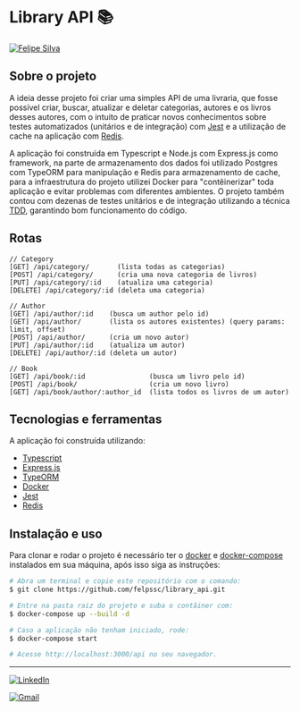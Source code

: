 # Library API 📚️

[![Felipe Silva](https://camo.githubusercontent.com/80631930a5c39268997fd1d2de66923da9dec2ff9aefedfc31851aaffe50798a/68747470733a2f2f696d672e736869656c64732e696f2f62616467652f4d61646525323062792d46656c69706525323053696c76612d3645343043393f7374796c653d666c61742d737175617265)](https://camo.githubusercontent.com/80631930a5c39268997fd1d2de66923da9dec2ff9aefedfc31851aaffe50798a/68747470733a2f2f696d672e736869656c64732e696f2f62616467652f4d61646525323062792d46656c69706525323053696c76612d3645343043393f7374796c653d666c61742d737175617265)

## Sobre o projeto

A ideia desse projeto foi criar uma simples API de uma livraria, que fosse possível criar, buscar, atualizar e deletar categorias, autores e os livros desses autores, com o intuito de praticar novos conhecimentos sobre testes automatizados (unitários e de integração) com [Jest](https://jestjs.io/pt-BR/) e a utilização de cache na aplicação com [Redis](https://redis.io/).

A aplicação foi construída em Typescript e Node.js com Express.js como framework, na parte de armazenamento dos dados foi utilizado Postgres com TypeORM para manipulação e Redis para armazenamento de cache, para a infraestrutura do projeto utilizei Docker para "contêinerizar" toda aplicação e evitar problemas com diferentes ambientes. O projeto também contou com dezenas de testes unitários e de integração utilizando a técnica [TDD](https://www.treinaweb.com.br/blog/afinal-o-que-e-tdd), garantindo bom funcionamento do código.  

## Rotas

```
// Category
[GET] /api/category/       (lista todas as categorias)
[POST] /api/category/      (cria uma nova categoria de livros)
[PUT] /api/category/:id    (atualiza uma categoria)
[DELETE] /api/category/:id (deleta uma categoria)

// Author
[GET] /api/author/:id    (busca um author pelo id)
[GET] /api/author/       (lista os autores existentes) (query params: limit, offset)
[POST] /api/author/      (cria um novo autor)
[PUT] /api/author/:id    (atualiza um autor)
[DELETE] /api/author/:id (deleta um autor)

// Book
[GET] /api/book/:id                (busca um livro pelo id)
[POST] /api/book/                  (cria um novo livro)
[GET] /api/book/author/:author_id  (lista todos os livros de um autor)
```

## Tecnologias e ferramentas

A aplicação foi construída utilizando:

- [Typescript](https://www.typescriptlang.org/)
- [Express.js](https://expressjs.com/pt-br/)
- [TypeORM](https://typeorm.io/#/)
- [Docker](https://www.docker.com/)
- [Jest](https://jestjs.io/pt-BR/)
- [Redis](https://redis.io/)

## Instalação e uso

Para clonar e rodar o projeto é necessário ter o [docker](https://www.docker.com/) e [docker-compose](https://docs.docker.com/compose/) instalados em sua máquina, após isso siga as instruções:

```bash
# Abra um terminal e copie este repositório com o comando:
$ git clone https://github.com/felpssc/library_api.git

# Entre na pasta raiz do projeto e suba o contâiner com:
$ docker-compose up --build -d

# Caso a aplicação não tenham iniciado, rode:
$ docker-compose start

# Acesse http://localhost:3000/api no seu navegador.
```

---

[![LinkedIn](https://img.shields.io/badge/-Felipe%20Silva-6E40C9?style=flat-square&logo=Linkedin&logoColor=white&link=https://https://www.linkedin.com/in/felipesilva-1/)](https://img.shields.io/badge/-Felipe%20Silva-6E40C9?style=flat-square&logo=Linkedin&logoColor=white&link=https://https://www.linkedin.com/in/felipesilva-1/)

[![Gmail](https://img.shields.io/badge/-carlosfelipesilva.fs@gmail.com-6E40C9?style=flat-square&logo=Gmail&logoColor=white&link)](mailto:carlosfelipesilva.fs@gmail.com)